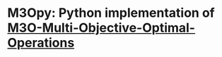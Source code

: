 # M3Opy: Python implementation of [M3O-Multi-Objective-Optimal-Operations](https://github.com/mxgiuliani00/M3O-Multi-Objective-Optimal-Operations)

